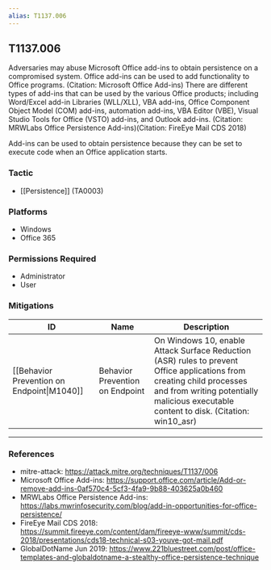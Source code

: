 ```yaml
---
alias: T1137.006
---
```


## T1137.006

Adversaries may abuse Microsoft Office add-ins to obtain persistence on a compromised system. Office add-ins can be used to add functionality to Office programs. (Citation: Microsoft Office Add-ins) There are different types of add-ins that can be used by the various Office products; including Word/Excel add-in Libraries (WLL/XLL), VBA add-ins, Office Component Object Model (COM) add-ins, automation add-ins, VBA Editor (VBE), Visual Studio Tools for Office (VSTO) add-ins, and Outlook add-ins. (Citation: MRWLabs Office Persistence Add-ins)(Citation: FireEye Mail CDS 2018)

Add-ins can be used to obtain persistence because they can be set to execute code when an Office application starts. 


### Tactic
- [[Persistence]] (TA0003)

### Platforms
- Windows
- Office 365

### Permissions Required
- Administrator
- User

### Mitigations

| ID | Name | Description |
| --- | --- | --- |
| [[Behavior Prevention on Endpoint\|M1040]] | Behavior Prevention on Endpoint | On Windows 10, enable Attack Surface Reduction (ASR) rules to prevent Office applications from creating child processes and from writing potentially malicious executable content to disk. (Citation: win10_asr) |


---
### References

- mitre-attack: https://attack.mitre.org/techniques/T1137/006
- Microsoft Office Add-ins: https://support.office.com/article/Add-or-remove-add-ins-0af570c4-5cf3-4fa9-9b88-403625a0b460
- MRWLabs Office Persistence Add-ins: https://labs.mwrinfosecurity.com/blog/add-in-opportunities-for-office-persistence/
- FireEye Mail CDS 2018: https://summit.fireeye.com/content/dam/fireeye-www/summit/cds-2018/presentations/cds18-technical-s03-youve-got-mail.pdf
- GlobalDotName Jun 2019: https://www.221bluestreet.com/post/office-templates-and-globaldotname-a-stealthy-office-persistence-technique
